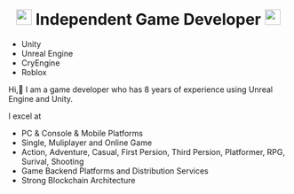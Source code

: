 <h1 align="center">
  <img src="https://media.giphy.com/media/hvRJCLFzcasrR4ia7z/giphy.gif" width="28">
  Independent Game Developer
  <img src="https://media.giphy.com/media/hvRJCLFzcasrR4ia7z/giphy.gif" width="28">
</h1>

- Unity
- Unreal Engine
- CryEngine
- Roblox

Hi,👋 I am a game developer who has 8 years of experience using Unreal Engine and Unity.

I excel at
* PC & Console & Mobile Platforms
* Single, Muliplayer and Online Game
* Action, Adventure, Casual, First Persion, Third Persion, Platformer, RPG, Surival, Shooting
* Game Backend Platforms and Distribution Services
* Strong Blockchain Architecture



